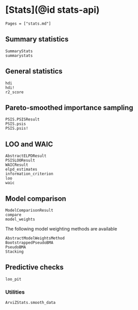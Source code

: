# [Stats](@id stats-api)

```@index
Pages = ["stats.md"]
```

## Summary statistics

```@docs
SummaryStats
summarystats
```

## General statistics

```@docs
hdi
hdi!
r2_score
```

## Pareto-smoothed importance sampling

```@docs
PSIS.PSISResult
PSIS.psis
PSIS.psis!
```

## LOO and WAIC

```@docs
AbstractELPDResult
PSISLOOResult
WAICResult
elpd_estimates
information_criterion
loo
waic
```

## Model comparison

```@docs
ModelComparisonResult
compare
model_weights
```

The following model weighting methods are available
```@docs
AbstractModelWeightsMethod
BootstrappedPseudoBMA
PseudoBMA
Stacking
```

## Predictive checks

```@docs
loo_pit
```

### Utilities

```@docs
ArviZStats.smooth_data
```
